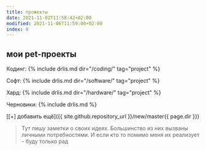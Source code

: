 ```yaml
---
title: прожекты
date: 2021-11-02T11:58:42+02:00
modified: 2021-11-06T11:59:00+02:00
index: 0
---
```


## мои pet-проекты

Кодинг: 
{% include drlis.md dir="/coding/" tag="project" %}

Софт: 
{% include drlis.md dir="/software/" tag="project" %}

Хард: 
{% include drlis.md dir="/hardware/" tag="project" %}

Черновики: 
{% include drlis.md %}

[[+] добавить ещё]({{ site.github.repository_url }}/new/master{{ page.dir }})

> Тут пишу заметки о своих идеях. Большинство из них вызваны личными потребностями. И если кто то помимо меня их реализует - буду только рад



